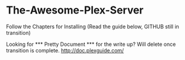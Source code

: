 # The-Awesome-Plex-Server
Follow the Chapters for Installing (Read the guide below, GITHUB still in transition)

Looking for *** Pretty Document *** for the write up?  Will delete once transition is complete.
http://doc.plexguide.com/

